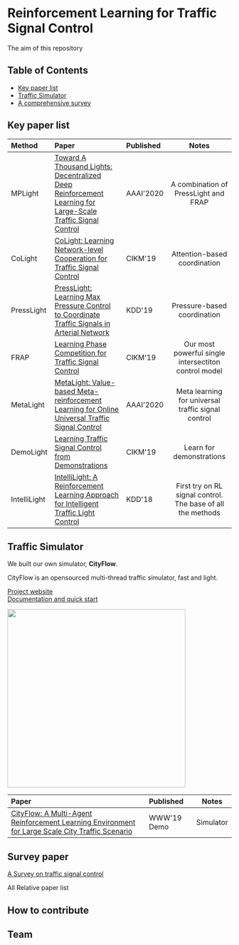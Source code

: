 # Reinforcement Learning for Traffic Signal Control

The aim of this repository 



## Table of Contents


- [Key paper list](#key-paper-list)
- [Traffic Simulator](#traffic-simulator)
- [A comprehensive survey](#a-comprehensive-survey)



## Key paper list

<!--### Single intersection

| Method | Paper          | Published | Notes   |
| :------------- | :------------- | :-------- | :-----: |
| MetaLight |  [MetaLight: Value-based Meta-reinforcement Learning for Online Universal Traffic Signal Control]() |AAAI'2020 | |
|DemoLight|[Learning Traffic Signal Control from Demonstrations]() |CIKM'19 | |
| FRAP  | [Learning Phase Competition for Traffic Signal Control]() | CIKM'19 |  |
| IntelliLight|[IntelliLight: A Reinforcement Learning Approach for Intelligent Traffic Light Control]() | KDD'18|First try on RL signal control. The base of all the methods|

### Multi-intersection-->


| Method | Paper          | Published | Notes   |
| :------------- | :------------- | :-------- | :-----: |
| MPLight | [Toward A Thousand Lights: Decentralized Deep Reinforcement Learning for Large-Scale Traffic Signal Control]() | AAAI'2020 | A combination of PressLight and FRAP |
|CoLight |[CoLight: Learning Network-level Cooperation for Traffic Signal Control]() | CIKM'19 | Attention-based coordination| 
|PressLight|[PressLight: Learning Max Pressure Control to Coordinate Traffic Signals in Arterial Network]()|KDD'19| Pressure-based coordination|
| FRAP  | [Learning Phase Competition for Traffic Signal Control]() | CIKM'19 | Our most powerful single intersectiton control model |
| MetaLight |  [MetaLight: Value-based Meta-reinforcement Learning for Online Universal Traffic Signal Control]() |AAAI'2020 | Meta learning for universal traffic signal control |
|DemoLight|[Learning Traffic Signal Control from Demonstrations]() |CIKM'19 | Learn for demonstrations |
| IntelliLight|[IntelliLight: A Reinforcement Learning Approach for Intelligent Traffic Light Control]() | KDD'18|First try on RL signal control. The base of all the methods|






## Traffic Simulator
We built our own simulator, **CityFlow**. 

CityFlow is an opensourced multi-thread traffic simulator, fast and light.

[Project website](https://github.com/cityflow-project/CityFlow)   
[Documentation and quick start](https://cityflow.readthedocs.io/en/latest/) 


<img src="https://user-images.githubusercontent.com/44251346/62375390-c9e98600-b570-11e9-8808-e13dbe776f1e.gif" width="400" />



| Paper          | Published | Notes   |
| :------------- | :-------- | :-----: |
|[CityFlow: A Multi-Agent Reinforcement Learning Environment for Large Scale City Traffic Scenario](https://arxiv.org/abs/1905.05217) | WWW'19 Demo| Simulator |


 
## Survey paper

[A Survey on traffic signal control]()

All Relative paper list










## How to contribute



## Team


